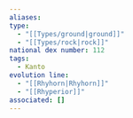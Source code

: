 ```yaml
---
aliases: 
type:
  - "[[Types/ground|ground]]"
  - "[[Types/rock|rock]]"
national dex number: 112
tags:
  - Kanto
evolution line:
  - "[[Rhyhorn|Rhyhorn]]"
  - "[[Rhyperior]]"
associated: []
---
```

